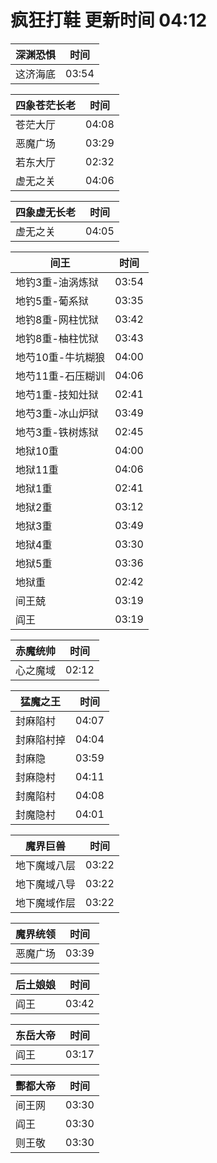 # 疯狂打鞋 更新时间 04:12

| 深渊恐惧   | 时间    |
|--------|-------|
| 这济海底 | 03:54 |

| 四象苍茫长老   | 时间    |
|--------|-------|
| 苍茫大厅 | 04:08 |
| 恶魔广场 | 03:29 |
| 若东大厅 | 02:32 |
| 虚无之关 | 04:06 |

| 四象虚无长老   | 时间    |
|--------|-------|
| 虚无之关 | 04:05 |

| 间王   | 时间    |
|--------|-------|
| 地钓3重-油涡炼狱 | 03:54 |
| 地钓5重-葡系狱 | 03:35 |
| 地钓8重-网柱忧狱 | 03:42 |
| 地钓8重-柚柱忧狱 | 03:43 |
| 地芍10重-牛坑糊狼 | 04:00 |
| 地芍11重-石压糊训 | 04:06 |
| 地芍1重-技知灶狱 | 02:41 |
| 地芍3重-冰山炉狱 | 03:49 |
| 地芍3重-铁树炼狱 | 02:45 |
| 地狱10重 | 04:00 |
| 地狱11重 | 04:06 |
| 地狱1重 | 02:41 |
| 地狱2重 | 03:12 |
| 地狱3重 | 03:49 |
| 地狱4重 | 03:30 |
| 地狱5重 | 03:36 |
| 地狱重 | 02:42 |
| 间王兢 | 03:19 |
| 阎王 | 03:19 |

| 赤魔统帅   | 时间    |
|--------|-------|
| 心之魔域 | 02:12 |

| 猛魔之王   | 时间    |
|--------|-------|
| 封麻陷村 | 04:07 |
| 封麻陷村掉 | 04:04 |
| 封麻隐 | 03:59 |
| 封麻隐村 | 04:11 |
| 封魔陷村 | 04:08 |
| 封魔隐村 | 04:01 |

| 魔界巨兽   | 时间    |
|--------|-------|
| 地下魔域八层 | 03:22 |
| 地下魔域八导 | 03:22 |
| 地下魔域作层 | 03:22 |

| 魔界统领   | 时间    |
|--------|-------|
| 恶魔广场 | 03:39 |

| 后土娘娘   | 时间    |
|--------|-------|
| 阎王 | 03:42 |

| 东岳大帝   | 时间    |
|--------|-------|
| 阎王 | 03:17 |

| 酆都大帝   | 时间    |
|--------|-------|
| 间王网 | 03:30 |
| 阎王 | 03:30 |
| 则王敬 | 03:30 |
